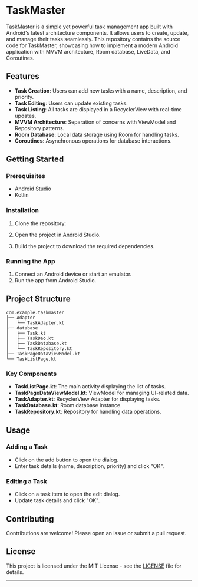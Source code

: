 # TaskMaster

TaskMaster is a simple yet powerful task management app built with Android's latest architecture components. It allows users to create, update, and manage their tasks seamlessly. This repository contains the source code for TaskMaster, showcasing how to implement a modern Android application with MVVM architecture, Room database, LiveData, and Coroutines.

## Features

- **Task Creation**: Users can add new tasks with a name, description, and priority.
- **Task Editing**: Users can update existing tasks.
- **Task Listing**: All tasks are displayed in a RecyclerView with real-time updates.
- **MVVM Architecture**: Separation of concerns with ViewModel and Repository patterns.
- **Room Database**: Local data storage using Room for handling tasks.
- **Coroutines**: Asynchronous operations for database interactions.

## Getting Started

### Prerequisites

- Android Studio
- Kotlin

### Installation

1. Clone the repository:
   
2. Open the project in Android Studio.
3. Build the project to download the required dependencies.

### Running the App

1. Connect an Android device or start an emulator.
2. Run the app from Android Studio.

## Project Structure

```
com.example.taskmaster
├── Adapter
│   └── TaskAdapter.kt
├── database
│   ├── Task.kt
│   ├── TaskDao.kt
│   ├── TaskDatabase.kt
│   └── TaskRepository.kt
├── TaskPageDataViewModel.kt
└── TaskListPage.kt
```

### Key Components

- **TaskListPage.kt**: The main activity displaying the list of tasks.
- **TaskPageDataViewModel.kt**: ViewModel for managing UI-related data.
- **TaskAdapter.kt**: RecyclerView Adapter for displaying tasks.
- **TaskDatabase.kt**: Room database instance.
- **TaskRepository.kt**: Repository for handling data operations.

## Usage

### Adding a Task

- Click on the add button to open the dialog.
- Enter task details (name, description, priority) and click "OK".

### Editing a Task

- Click on a task item to open the edit dialog.
- Update task details and click "OK".

## Contributing

Contributions are welcome! Please open an issue or submit a pull request.

## License

This project is licensed under the MIT License - see the [LICENSE](LICENSE) file for details.

---
